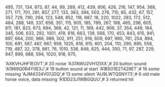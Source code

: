 495,
731,
134,
873,
87,
44,
99,
289,
412,
439,
806,
426,
216,
147,
954,
368,
271,
171,
701,
281,
857,
277,
133,
363,
394,
503,
276,
710,
85,
432,
67,
157,
357,
729,
790,
294,
123,
548,
852,
118,
687,
18,
220,
1022,
283,
172,
512,
484,
288,
149,
337,
656,
351,
115,
905,
185,
789,
267,
198,
465,
298,
605,
811,
181,
823,
673,
694,
366,
42,
121,
11,
169,
442,
906,
37,
354,
449,
164,
345,
506,
633,
292,
1001,
419,
816,
663,
139,
568,
170,
453,
843,
615,
941,
897,
664,
200,
966,
989,
502,
911,
251,
916,
609,
697,
990,
761,
254,
894,
100,
691,
587,
467,
667,
959,
1025,
818,
915,
601,
204,
110,
290,
685,
558,
719,
487,
32,
378,
861,
76,
1010,
536,
848,
825,
444,
350,
71,
97,
287,
229,
947,
896,
688,
594,
1020,
918,
675,



'AXKVHJHF1EOVT',#     20 noise
'A37AWU2VH1ZIXX',#     20 button sound
'A1969Q0R4Y0E3J',#     19 button sound at start
'A1B5O1E2T429ET',#     16 some missing
'AJM4334V07JDQ',#      13 some silent
'AU9LWTQSNY73',#        6 old male horse voice, data missing
'A1DD23J1WBGQUU',#     3 returned hit
